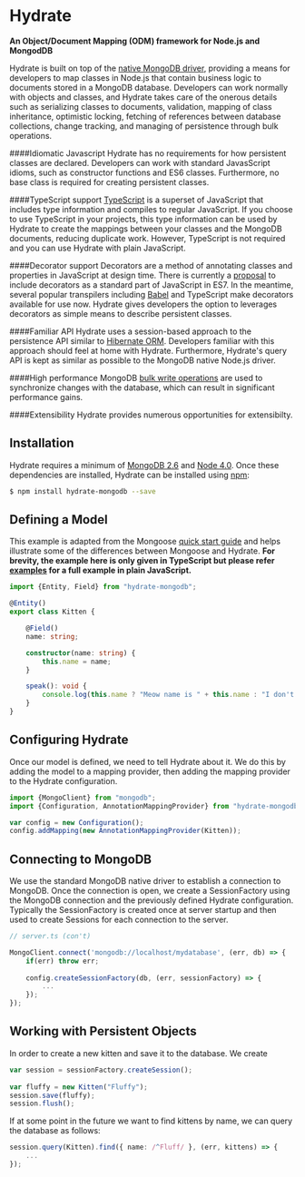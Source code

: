 # Hydrate
**An Object/Document Mapping (ODM) framework for Node.js and MongodDB**

Hydrate is built on top of the [native MongoDB driver](https://github.com/mongodb/node-mongodb-native),
providing a means for developers to map classes in Node.js that contain business logic to documents stored in a MongoDB 
database. Developers can work normally with objects and classes, and Hydrate takes care of the onerous details such as 
serializing classes to documents, validation, mapping of class inheritance, optimistic locking, fetching of references 
between database collections, change tracking, and managing of persistence through bulk operations.  

####Idiomatic Javascript
Hydrate has no requirements for how persistent classes are declared. Developers can work with 
standard JavasScript idioms, such as constructor functions and ES6 classes. Furthermore, no 
base class is required for creating persistent classes. 

####TypeScript support
[TypeScript](http://www.typescriptlang.org/) is a superset of JavaScript that includes type information and compiles 
to regular JavaScript. If you choose to use TypeScript in your projects, this type information can be used by
Hydrate to create the mappings between your classes and the MongoDB documents, reducing duplicate
work. However, TypeScript is not required and you can use Hydrate with plain JavaScript. 

####Decorator support
Decorators are a method of annotating classes and properties in JavaScript at design time. There is currently a [proposal](https://github.com/wycats/javascript-decorators/)
to include decorators as a standard part of JavaScript in ES7. In the meantime, several popular transpilers including 
[Babel](https://babeljs.io/) and TypeScript make decorators available for use now. Hydrate gives developers the option
to leverages decorators as simple means to describe persistent classes.  

####Familiar API
Hydrate uses a session-based approach to the persistence API similar to [Hibernate ORM](http://hibernate.org/orm/). Developers 
familiar with this approach should feel at home with Hydrate. Furthermore, Hydrate's query API is kept as similar as possible
to the MongoDB native Node.js driver.

####High performance
MongoDB [bulk write operations](https://docs.mongodb.org/v3.0/core/bulk-write-operations/) are used to synchronize 
changes with the database, which can result in significant performance gains.

####Extensibility
Hydrate provides numerous opportunities for extensibilty.

## Installation

Hydrate requires a minimum of [MongoDB 2.6](https://www.mongodb.org/downloads#production) and [Node 4.0](https://nodejs.org/). 
Once these dependencies are installed, Hydrate can be installed using [npm](https://www.npmjs.com/):
 
 
```sh
$ npm install hydrate-mongodb --save
```

## Defining a Model
This example is adapted from the Mongoose [quick start guide](http://mongoosejs.com/docs/) and helps illustrate some of 
the differences between Mongoose and Hydrate. **For brevity, the example here is only given in TypeScript but please refer 
[examples]() for a full example in plain JavaScript.**

```typescript
import {Entity, Field} from "hydrate-mongodb";

@Entity()
export class Kitten {

    @Field()
    name: string;

    constructor(name: string) {
        this.name = name;
    }

    speak(): void {        
        console.log(this.name ? "Meow name is " + this.name : "I don't have a name");
    }       
}
```

## Configuring Hydrate
Once our model is defined, we need to tell Hydrate about it. We do this by adding the model to a mapping provider, then
adding the mapping provider to the Hydrate configuration.

```typescript
import {MongoClient} from "mongodb";
import {Configuration, AnnotationMappingProvider} from "hydrate-mongodb";

var config = new Configuration();
config.addMapping(new AnnotationMappingProvider(Kitten));
```


## Connecting to MongoDB
We use the standard MongoDB native driver to establish a connection to MongoDB. Once the connection is open, we create
a SessionFactory using the MongoDB connection and the previously defined Hydrate configuration. Typically the 
SessionFactory is created once at server startup and then used to create Sessions for each connection to the server.

```typescript
// server.ts (con't)

MongoClient.connect('mongodb://localhost/mydatabase', (err, db) => {
    if(err) throw err;
    
    config.createSessionFactory(db, (err, sessionFactory) => {        
        ...
    });
});
```

## Working with Persistent Objects
In order to create a new kitten and save it to the database. We create

```typescript
var session = sessionFactory.createSession();
 
var fluffy = new Kitten("Fluffy");
session.save(fluffy);
session.flush(); 
```

If at some point in the future we want to find kittens by name, we can query the database as follows:
```typescript
session.query(Kitten).find({ name: /^Fluff/ }, (err, kittens) => {
    ...
});
```